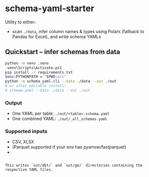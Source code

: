 # schema-yaml-starter

Utility to either:

* scan `./data`, infer column names & types using Polars (fallback to Pandas for Excel), and write schema YAMLs


## Quickstart – infer schemas from data

```bash
python -m venv .venv
.venv\Scripts\Activate.ps1
pip install -r requirements.txt
$env:PYTHONPATH = "$PWD\src"
python -m schema_yaml.cli --data ./data --out ./out
# or after editable install:
# schema-yaml --data ./data --out ./out
```

### Output
* One YAML per table: `./out/<table>.schema.yaml`
* One combined YAML: `./out/_all_schemas.yaml`

### Supported inputs
* CSV, XLSX
* (Parquet supported if your env has pyarrow/fastparquet)
* 
```

This writes `out/dbt/` and `out/ge/` directories containing the respective YAML files.

